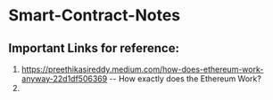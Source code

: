 # Smart-Contract-Notes

## Important Links for reference:
1. https://preethikasireddy.medium.com/how-does-ethereum-work-anyway-22d1df506369 -- How exactly does the Ethereum Work?
2. 

